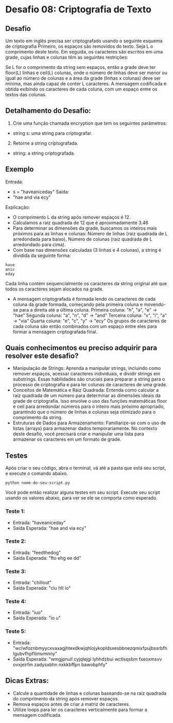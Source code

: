 # Desafio 08: Criptografia de Texto

## Desafio
Um texto em inglês precisa ser criptografado usando o seguinte esquema de criptografia Primeiro, os espaços são removidos do texto. Seja L o comprimento deste texto. Em seguida, os caracteres são escritos em uma grade, cujas linhas e colunas têm as seguintes restrições:

Se L for o comprimento da string sem espaços, então a grade deve ter floor(L) linhas e ceil(L) colunas, onde o número de linhas deve ser menor ou igual ao número de colunas e a área da grade (linhas x colunas) deve ser mínima, mas ainda capaz de conter L caracteres. A mensagem codificada é obtida exibindo os caracteres de cada coluna, com um espaço entre os textos das colunas.

## Detalhamento do Desafio:
1. Crie uma função chamada encryption que tem os seguintes parâmetros:
- string s: uma string para criptografar.
2. Retorne a string criptografada.
- string: a string criptografada.

## Exemplo
Entrada: 
- s = "haveaniceday"
Saída:
- "hae and via ecy"

Explicação:
- O comprimento L da string após remover espaços é 12.
- Calculamos a raiz quadrada de 12 que é aproximadamente 3.46
- Para determinar as dimensões da grade, buscamos os inteiros mais próximos para as linhas e colunas: Número de linhas (raiz quadrada de L arredondada para baixo), Número de colunas (raiz quadrada de L arredondado para cima).
- Com base nas dimensões calculadas (3 linhas e 4 colunas), a string é dividida da seguinte forma:
```
have
anic
eday
```
Cada linha contém sequencialmente os caracteres da string original até que todos os caracteres sejam alocados na grade.

- A mensagem criptografada é formada lendo os caracteres de cada coluna da grade formada, começando pela primeira coluna e movendo-se para a direita até a última coluna.
Primeira coluna: "h", "a", "e" → "hae"
Segunda coluna: "a", "n", "d" → "and"
Terceira coluna: "v", "i", "a" → "via"
Quarta coluna: "e", "c", "y" → "ecy"
Os grupos de caracteres de cada coluna são então combinados com um espaço entre eles para formar a mensagem criptografada final.


## Quais conhecimentos eu preciso adquirir para resolver este desafio?
- Manipulação de Strings: Aprenda a manipular strings, incluindo como remover espaços, acessar caracteres individuais, e dividir strings em substrings. Essas habilidades são cruciais para preparar a string para o processo de criptografia e para ler colunas de caracteres de uma grade.
- Conceitos de Matemática e Raiz Quadrada: Entenda como calcular a raiz quadrada de um número para determinar as dimensões ideais da grade de criptografia. Isso envolve o uso das funções matemáticas floor e ceil para arredondar números para o inteiro mais próximo apropriado, garantindo que o número de linhas e colunas seja otimizado para o comprimento da string.
- Estruturas de Dados para Armazenamento: Familiarize-se com o uso de listas (arrays) para armazenar dados temporariamente. No contexto deste desafio, você precisará criar e manipular uma lista para armazenar os caracteres em um formato de grade.

## Testes
Após criar o seu código, abra o terminal, vá até a pasta que está seu script, e execute o comando abaixo.

```
python nome-do-seu-script.py
```

Você pode então realizar alguns testes em seu script. Execute seu script usando os valores abaixo, para ver se ele se comporta como esperado.

### Teste 1:
- Entrada: "haveaniceday"
- Saída Esperada: "hae and via ecy"

### Teste 2:
- Entrada: "feedthedog"
- Saída Esperada: "fto ehg ee dd"

### Teste 3:
- Entrada: "chillout"
- Saída Esperada: "clu hlt io"
### Teste 4:
- Entrada: "iuo"
- Saída Esperada: "io u"
### Teste 5:
- Entrada: "wclwfoznbmyycxvaxagjhtexdkwjqhlojykopldsxesbbnezqmixfpujbssrbfhlgubvfhpfliimvmnny"
- Saída Esperada: "wmgjpnull cyjqlejgi lyhhdzbui wctlsqsbm fxeoxmsvv ovxjeirfm zadysxbhn nxkkbffpn bawobphfy"

## Dicas Extras:
- Calcule a quantidade de linhas e colunas baseando-se na raiz quadrada do comprimento da string após remover espaços.
- Remova espaços antes de criar a matriz de caracteres.
- Utilize loops para ler os caracteres verticalmente para formar a mensagem codificada.